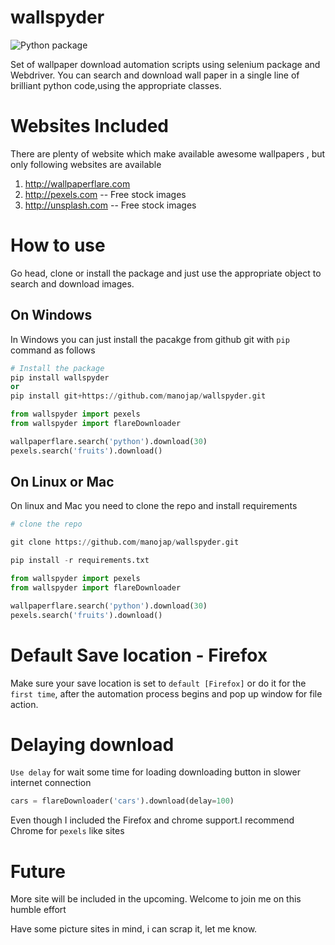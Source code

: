 # wallspyder
![Python package](https://github.com/manojap/wallspyder/workflows/Python%20package/badge.svg)

Set of wallpaper download automation scripts using selenium package and Webdriver. You can search 
and download wall paper in a single line of brilliant python code,using the appropriate
classes.

# Websites Included

There are plenty of website which make available awesome wallpapers , but only following websites are available

1. http://wallpaperflare.com
2. http://pexels.com    -- Free stock images 
3. http://unsplash.com -- Free stock images

# How to use 

Go head, clone or install the package and just use the appropriate object to search and download 
images.

## On Windows

In Windows you can just install the pacakge from github git with `pip` command as follows

```python
# Install the package
pip install wallspyder
or
pip install git+https://github.com/manojap/wallspyder.git

from wallspyder import pexels
from wallspyder import flareDownloader

wallpaperflare.search('python').download(30)
pexels.search('fruits').download()
```

## On Linux or Mac

On linux and Mac you need to clone the repo and install requirements

```python
# clone the repo

git clone https://github.com/manojap/wallspyder.git

pip install -r requirements.txt

from wallspyder import pexels
from wallspyder import flareDownloader

wallpaperflare.search('python').download(30)
pexels.search('fruits').download()
```

# Default Save location  - Firefox

Make sure your save location is set to `default [Firefox]` or do it for the `first time`, after the 
automation process begins and pop up window for file action.

# Delaying download

`Use delay` for wait some time for loading downloading button in slower internet connection

```python
cars = flareDownloader('cars').download(delay=100)
```

Even though I included the Firefox and chrome support.I recommend Chrome for `pexels` like sites 

# Future 

More site will be included in the upcoming. Welcome to join me on this humble effort

Have some picture sites in mind, i can scrap it, let me know.
